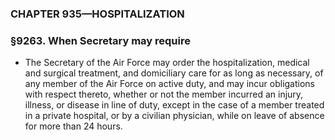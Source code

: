 ### **CHAPTER 935—HOSPITALIZATION**

### §9263. When Secretary may require
* The Secretary of the Air Force may order the hospitalization, medical and surgical treatment, and domiciliary care for as long as necessary, of any member of the Air Force on active duty, and may incur obligations with respect thereto, whether or not the member incurred an injury, illness, or disease in line of duty, except in the case of a member treated in a private hospital, or by a civilian physician, while on leave of absence for more than 24 hours.
